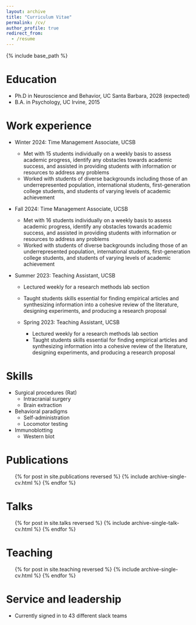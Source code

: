 ```yaml
---
layout: archive
title: "Curriculum Vitae"
permalink: /cv/
author_profile: true
redirect_from:
  - /resume
---
```


{% include base_path %}

Education
======
* Ph.D in Neuroscience and Behavior, UC Santa Barbara, 2028 (expected)
* B.A. in Psychology, UC Irvine, 2015

Work experience
======
* Winter 2024: Time Management Associate, UCSB
  * Met with 15 students individually on a weekly basis to assess academic progress, identify any obstacles towards academic success, and assisted in providing students with  information or resources to address any problems
  * Worked with students of diverse backgrounds including those of an underrepresented population, international students, first-generation college students, and students of varying levels of academic achievement 

* Fall 2024: Time Management Associate, UCSB
  * Met with 16 students individually on a weekly basis to assess academic progress, identify any obstacles towards academic success, and assisted in providing students with  information or resources to address any problems
  * Worked with students of diverse backgrounds including those of an underrepresented population, international students, first-generation college students, and students of varying levels of academic achievement 

* Summer 2023: Teaching Assistant, UCSB
  * Lectured weekly for a research methods lab section
  * Taught students skills essential for finding empirical articles and synthesizing information into a cohesive review of the literature, designing experiments, and producing a research proposal
 
  * Spring 2023: Teaching Assistant, UCSB
    * Lectured weekly for a research methods lab section
    * Taught students skills essential for finding empirical articles and synthesizing information into a cohesive review of the literature, designing experiments, and producing a research proposal
      
Skills
======
* Surgical procedures (Rat)
  * Intracranial surgery
  * Brain extraction
* Behavioral paradigms
  * Self-administration
  * Locomotor testing
* Immunoblotting
  * Western blot

Publications
======
  <ul>{% for post in site.publications reversed %}
    {% include archive-single-cv.html %}
  {% endfor %}</ul>
  
Talks
======
  <ul>{% for post in site.talks reversed %}
    {% include archive-single-talk-cv.html  %}
  {% endfor %}</ul>
  
Teaching
======
  <ul>{% for post in site.teaching reversed %}
    {% include archive-single-cv.html %}
  {% endfor %}</ul>
  
Service and leadership
======
* Currently signed in to 43 different slack teams
